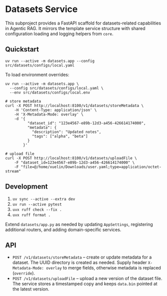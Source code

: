 # Datasets Service

This subproject provides a FastAPI scaffold for datasets-related capabilities in Agentic RAG. It mirrors
the template service structure with shared configuration loading and logging helpers from `core`.

## Quickstart

```shell
uv run --active -m datasets.app --config src/datasets/configs/local.yaml
```

To load environment overrides:

```shell
uv run --active -m datasets.app \
  --config src/datasets/configs/local.yaml \
  --env src/datasets/configs/local.env
  
# store metadata
curl -X POST http://localhost:8100/v1/datasets/storeMetadata \
    -H 'Content-Type: application/json' \
    -H 'X-Metadata-Mode: overlay' \
    -d '{
          "dataset_id": "123e4567-e89b-12d3-a456-426614174000",
          "metadata": {
            "description": "Updated notes",
            "tags": ["alpha", "beta"]
          }
        }'

# upload file
curl -X POST http://localhost:8100/v1/datasets/uploadFile \
    -F "dataset_id=123e4567-e89b-12d3-a456-426614174000" \
    -F "file=@/home/xuelin/Downloads/user.yaml;type=application/octet-stream"

```

## Development

1. `uv sync --active --extra dev`
2. `uv run --active pytest`
3. `uvx ruff check --fix .`
4. `uvx ruff format .`

Extend `datasets/app.py` as needed by updating `AppSettings`, registering additional routers, and
adding domain-specific services.

## API

- `POST /v1/datasets/storeMetadata` – create or update metadata for a dataset. The UUID directory is created as needed. Supply header `X-Metadata-Mode: overlay` to merge fields, otherwise metadata is replaced (`override`).
- `POST /v1/datasets/uploadFile` – upload a new version of the dataset file. The service stores a timestamped copy and keeps `data.bin` pointed at the latest version.
